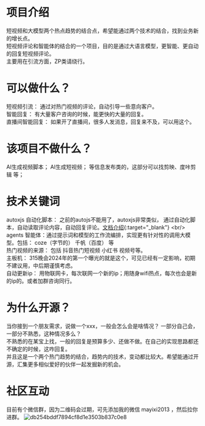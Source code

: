# 项目介绍
短视频和大模型两个热点趋势的结合点，希望能通过两个技术的结合，找到业务新的增长点。<br/>
短视频评论和智能体的结合的一个项目，目的是通过大语言模型，更智能、更自动的回复短视频评论。<br/>
主要用在引流方面，ZP类请绕行。

# 可以做什么？
短视频引流： 通过对热门视频的评论，自动引导一些意向客户。<br/>
智能回复： 有大量客户咨询的时候，能更快的大量的回复。<br/>
直播间智能回复： 如果开了直播间，很多人发消息，回复来不及，可以用这个。

# 该项目不做什么？
AI生成视频脚本； AI生成短视频； 等信息发布类的，这部分可以找剪映、度咔剪辑 等；

# 技术关键词
autoxjs 自动化脚本： 之前的autojs不能用了，autoxjs非常类似， 通过自动化脚本，自动读取评论内容，自动回复评论。[文档介绍](<[https://example.com](http://doc.autoxjs.com/#/)>){:target="_blank"}   <br/>
agents 智能体：通过提示词和模型的工作流编排，实现更有针对性的调用大模型。包括： coze（字节的） 千帆（百度） 等<br/>
热门视频的来源： 包括 抖音热门短视频  小红书 视频号等。<br/>
主板机： 315晚会2024年的第一个曝光的就是这个，可见已经有一定影响，初期不建议用，中后期谨慎考虑。<br/>
自动更新ip： 用物联网卡，每次联网一个新的ip；用随身wifi热点，每次也会是新的ip的。或者加群咨询同行。

# 为什么开源？
当你接到一个朋友需求，说做一个xxx，一般会怎么会是啥情况？ 一部分自己会，一部分不熟悉，这种情况多么？<br/>
不熟悉的在某宝上找，一般的回复是预算多少、还做不做。在自己的实现思路都还不确定的时候，这咋回复。<br/>
并且这是一个两个热门趋势的结合，趋势内的技术，变动都比较大。希望能通过开源，汇集更多相似爱好的伙伴一起发掘新的机会。

# 社区互动
目前有个微信群，因为二维码会过期，可先添加我的微信 mayixi2013 ，然后拉你进群。
![db254bddf7894cf8d1e3503b837c0e8](https://github.com/yuer01/shortVideoCommentAndAgents/assets/7564469/6f2d1177-f328-41bf-9cff-dfa8349a2c41)
